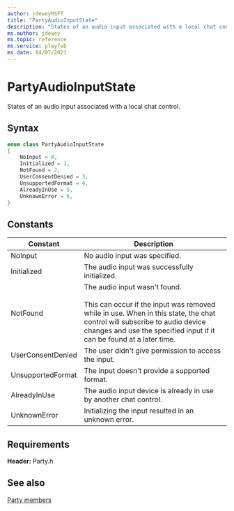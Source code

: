 ```yaml
---
author: jdeweyMSFT
title: "PartyAudioInputState"
description: "States of an audio input associated with a local chat control."
ms.author: jdewey
ms.topic: reference
ms.service: playfab
ms.date: 04/07/2021
---
```


# PartyAudioInputState  

States of an audio input associated with a local chat control.    

## Syntax  
  
```cpp
enum class PartyAudioInputState    
{  
    NoInput = 0,  
    Initialized = 1,  
    NotFound = 2,  
    UserConsentDenied = 3,  
    UnsupportedFormat = 4,  
    AlreadyInUse = 5,  
    UnknownError = 6,  
}  
```  
  
## Constants  
  
| Constant | Description |
| --- | --- |
| NoInput | No audio input was specified. |  
| Initialized | The audio input was successfully initialized. |  
| NotFound | The audio input wasn't found.<br/><br/> This can occur if the input was removed while in use. When in this state, the chat control will subscribe to audio device changes and use the specified input if it can be found at a later time. |  
| UserConsentDenied | The user didn't give permission to access the input. |  
| UnsupportedFormat | The input doesn't provide a supported format. |  
| AlreadyInUse | The audio input device is already in use by another chat control. |  
| UnknownError | Initializing the input resulted in an unknown error. |  
  
  
## Requirements  
  
**Header:** Party.h
  
## See also  
[Party members](../party_members.md)  

  
  
